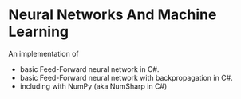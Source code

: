 # Neural Networks And Machine Learning

An implementation of 
- basic Feed-Forward neural network in C#. 
- basic Feed-Forward neural network with backpropagation in C#. 
- including with NumPy (aka NumSharp in C#) 
